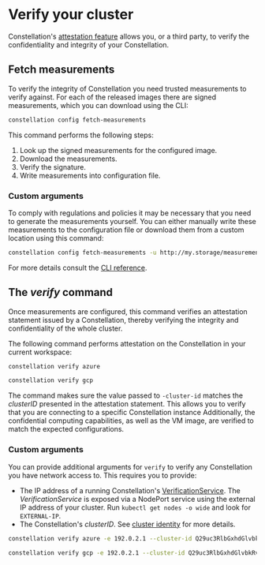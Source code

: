 # Verify your cluster

Constellation's [attestation feature](../architecture/attestation.md) allows you, or a third party, to verify the confidentiality and integrity of your Constellation.

## Fetch measurements

To verify the integrity of Constellation you need trusted measurements to verify against. For each of the released images there are signed measurements, which you can download using the CLI:

```bash
constellation config fetch-measurements
```

This command performs the following steps:
1. Look up the signed measurements for the configured image.
2. Download the measurements.
3. Verify the signature.
4. Write measurements into configuration file.

### Custom arguments

To comply with regulations and policies it may be necessary that you need to generate the measurements yourself. You can either manually write these measurements to the configuration file or download them from a custom location using this command:

```bash
constellation config fetch-measurements -u http://my.storage/measurements.yaml -s http://my.storage/measurements.yaml.sig -p "$(cat cosign.pub)"
```

For more details consult the [CLI reference](../reference/cli.md).

## The *verify* command

Once measurements are configured, this command verifies an attestation statement issued by a Constellation, thereby verifying the integrity and confidentiality of the whole cluster.

The following command performs attestation on the Constellation in your current workspace:

<tabs>
<tabItem value="azure" label="Azure" default>

```bash
constellation verify azure
```

</tabItem>
<tabItem value="gcp" label="GCP" default>

```bash
constellation verify gcp
```

</tabItem>
</tabs>

The command makes sure the value passed to `-cluster-id` matches the *clusterID* presented in the attestation statement.
This allows you to verify that you are connecting to a specific Constellation instance
Additionally, the confidential computing capabilities, as well as the VM image, are verified to match the expected configurations.

### Custom arguments

You can provide additional arguments for `verify` to verify any Constellation you have network access to. This requires you to provide:

* The IP address of a running Constellation's [VerificationService](../architecture/components.md#verification-service). The *VerificationService* is exposed via a NodePort service using the external IP address of your cluster. Run `kubectl get nodes -o wide` and look for `EXTERNAL-IP`.
* The Constellation's *clusterID*. See [cluster identity](../architecture/keys.md#cluster-identity) for more details.

<tabs>
<tabItem value="azure" label="Azure" default>

```bash
constellation verify azure -e 192.0.2.1 --cluster-id Q29uc3RlbGxhdGlvbkRvY3VtZW50YXRpb25TZWNyZXQ=
```

</tabItem>
<tabItem value="gcp" label="GCP" default>

```bash
constellation verify gcp -e 192.0.2.1 --cluster-id Q29uc3RlbGxhdGlvbkRvY3VtZW50YXRpb25TZWNyZXQ=
```

</tabItem>
</tabs>

